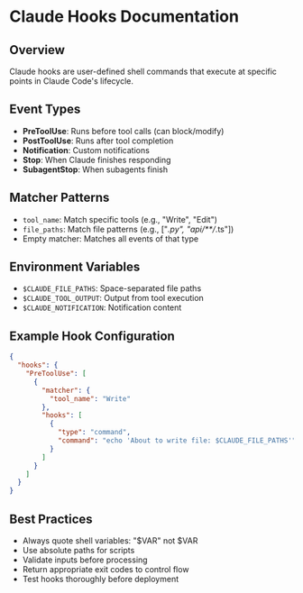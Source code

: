 # Claude Hooks Documentation

## Overview
Claude hooks are user-defined shell commands that execute at specific points in Claude Code's lifecycle.

## Event Types
- **PreToolUse**: Runs before tool calls (can block/modify)
- **PostToolUse**: Runs after tool completion
- **Notification**: Custom notifications
- **Stop**: When Claude finishes responding
- **SubagentStop**: When subagents finish

## Matcher Patterns
- `tool_name`: Match specific tools (e.g., "Write", "Edit")
- `file_paths`: Match file patterns (e.g., ["*.py", "api/**/*.ts"])
- Empty matcher: Matches all events of that type

## Environment Variables
- `$CLAUDE_FILE_PATHS`: Space-separated file paths
- `$CLAUDE_TOOL_OUTPUT`: Output from tool execution
- `$CLAUDE_NOTIFICATION`: Notification content

## Example Hook Configuration
```json
{
  "hooks": {
    "PreToolUse": [
      {
        "matcher": {
          "tool_name": "Write"
        },
        "hooks": [
          {
            "type": "command",
            "command": "echo 'About to write file: $CLAUDE_FILE_PATHS'"
          }
        ]
      }
    ]
  }
}
```

## Best Practices
- Always quote shell variables: "$VAR" not $VAR
- Use absolute paths for scripts
- Validate inputs before processing
- Return appropriate exit codes to control flow
- Test hooks thoroughly before deployment